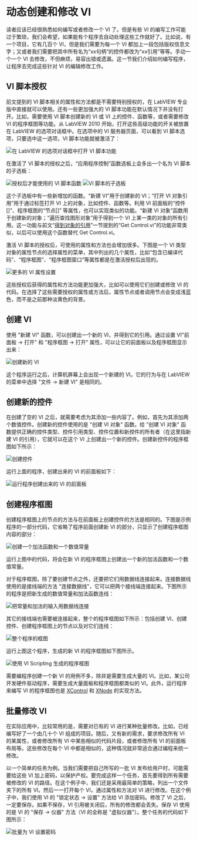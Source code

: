 # 动态创建和修改 VI

读者应该已经很熟悉如何编写或者修改一个 VI 了。但是有些 VI 的编写工作可能过于繁琐，我们会希望，如果能有个程序去自动处理这些工作就好了。比如说，有一个项目，它有几百个 VI，但是我们需要为每一个 VI 都加上一段包括版权信息文字；又或者我们需要把其中所有名为“xx句柄”的控件都改为“xx引用”等等。手动一个一个 VI 去修改，不但麻烦，易容出错或遗漏。这一节我们介绍如何编写程序，让程序去完成这些针对 VI 的编辑修改工作。

## VI 脚本授权

前文提到的 VI 脚本相关的属性和方法都是不需要特别授权的，在 LabVIEW 专业版中直接就可以使用。还有一些更加强大的 VI 脚本功能在默认情况下并没有打开。比如，需要使用 VI 脚本创建新的 VI 或 VI 上的控件、函数等，或者需要修改 VI 的程序框图等功能。从 LabVIEW 2010 开始，打开这些高级功能的开关被放置在 LabVIEW 的选项对话框中。在选项中的 VI 服务器页面，可以看到 VI 脚本选项，只要选中这一选项，VI 脚本功能就被激活了：

![](images/image429.png " 在 LabVIEW 的选项对话框中打开 VI 脚本功能")

在激活了 VI 脚本的授权之后，“应用程序控制”函数选板上会多出一个名为 VI 脚本的子选板：

![](images/image430.png "授权后才能使用的 VI 脚本函数")
![](images/image431.png "VI 脚本的子选板")

这个子选板中有一些新增加的函数。“新建 VI”用于创建新的 VI；“打开 VI 对象引用”用于通过标签打开 VI 上的对象，比如控件、函数等。利用 VI 前面板的“控件\[\]”、程序框图的“节点\[\]” 等属性，也可以实现类似的功能。“新建 VI 对象”函数用于创建新的对象；“遍历查找图形对象”用于得到一个 VI 上某一类的对象的所有引用。这一功能与前文“[得到对象的引用](vi_server_for_ui#得到对象的引用)”一节提到的“Get Control.vi”的功能非常类似，以后可以使用这个函数替代 Get Control.vi。



激活 VI 脚本的授权后，可使用的属性和方法也会增加很多。下图是一个 VI 类型对象的属性节点的选择属性的菜单，其中列出的几个属性，比如“包含已编译代码”、“程序框图”、“程序框图窗口”等属性都是在激活授权后出现的。

![](images/image432.png "更多的 VI 属性设置")

这些授权后获得的属性和方法功能更加强大，比如可以使用它们创建或修改 VI 的代码。在选择了这些需要授权的属性或方法后，属性节点或者调用节点会变成浅蓝色，而不是之前那种淡黄色的背景。



## 创建 VI

使用 "新建 VI" 函数，可以创建出一个新的 VI，并得到它的引用。通过设置 VI"前面板 -\> 打开" 和 "程序框图 -\> 打开" 属性，可以让它的前面板以及程序框图显示出来：

![](images/image433.png "创建新的 VI")

这个程序运行之后，计算机屏幕上会出现一个新建的 VI。它的行为与在 LabVIEW 的菜单中选择 "文件 -\> 新建 VI" 是相同的。


## 创建新的控件

在创建了空的 VI 之后，就需要考虑为其添加一些内容了。例如，首先为其添加两个数值控件。创建新的控件使用的是 "创建 VI 对象" 函数。给 "创建 VI 对象" 函数提供正确的控件类型、控件引用类型、控件位置和新控件的所有者（在这里指新建 VI 的引用），它就可以在这个 VI 上创建出一个新的控件。创建新控件的程序框图如下所示：

![](images/image434.png "创建控件")

运行上面的程序，创建出来的 VI 的前面板如下：

![](images/image435.png "运行程序创建出来的 VI 的前面板")


## 创建程序框图

创建程序框图上的节点的方法与在前面板上创建控件的方法是相同的。下图是示例程序的一部分代码，它省略了程序前面创建新 VI 的部分，只显示了创建程序框图内容的部分：

![](images/image436.png "创建一个加法函数和一个数值常量")

运行上图中的代码，将会在新 VI 的程序框图上创建出一个新的加法函数和一个数值常量。

对于程序框图，除了要创建节点之外，还要把它们用数据线连接起来。连接数据线使用的是接线端的方法 "连接数据线"，它可以把两个接线端连接起来。下图所示的程序是把新生成的数值常量和加法函数连线：

![](images/image437.png "把常量和加法的输入用数据线连接")

其它的接线端也需要被连接起来，整个的程序框图如下所示：包括创建 VI、创建控件、创建程序框图上的节点以及对它们连线：

![](images/image438.png "整个程序的框图")

运行上图这个程序，生成的新 VI 的程序框图如下图所示。

![](images/image439.png "使用 VI Scripting 生成的程序框图")

需要编程序创建一个新 VI 的用例不多，除非是需要生成大量的 VI。比如，某公司开发硬件驱动程序，需要生成大量面板和程序框图都类似的 VI。此外，运行程序来编写 VI 的程序框图也是 [XControl](ui_xcontrol) 和 [XNode](oop_xnode) 的实现方法。

## 批量修改 VI

在实际应用中，比较常用的是，需要对已有的 VI 进行某种批量修改。比如，已经编写好了一个由几十个 VI 组成的项目。随后，又有新的需求，要求修改所有 VI 的某属性，或者修改所有 VI 中某些相似的代码片段，或者修改所有 VI 的前面板布局等。这些修改在每个 VI 中都是相似的，这种情况就非常适合通过编程来统一修改。

以一个简单的任务为例。当我们需要把自己所写的一批 VI 发布给用户时，可能需要给这些 VI 加上密码，以保护产权。要完成这样一个任务，首先要得到所有需要被修改的 VI 的路径。在这个例子中，我们还是采用最简单的策略，列出一个文件夹下的所有 VI。然后一一打开每个 VI，通过属性和方法对 VI 进行修改。在这个例子中，我们使用 VI 的 "锁定状态 -\> 设置" 方法给 VI 添加密码。修改了 VI 之后，一定要保存。如果不保存，VI 引用被关闭后，所有的修改都会丢失。保存 VI 使用的是 VI 的 "保存 -\> 仪器" 方法（VI 的全称是 "虚拟仪器"）。整个任务的代码如下图所示：

![](images/image440.png "批量为 VI 设置密码")
